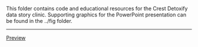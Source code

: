 
This folder contains code and educational resources for the Crest Detoxify data story clinic.  Supporting graphics for the PowerPoint presentation can be found in the ../fig folder.

--------------------------------------------------------------------------------------------
[Preview](https://rawcdn.githack.com/mydatastory/stories/babc00808b7e8d323e6bf79e586fdfcc57c933ca/_toothpaste/toothpaste_story_clinic.html)
